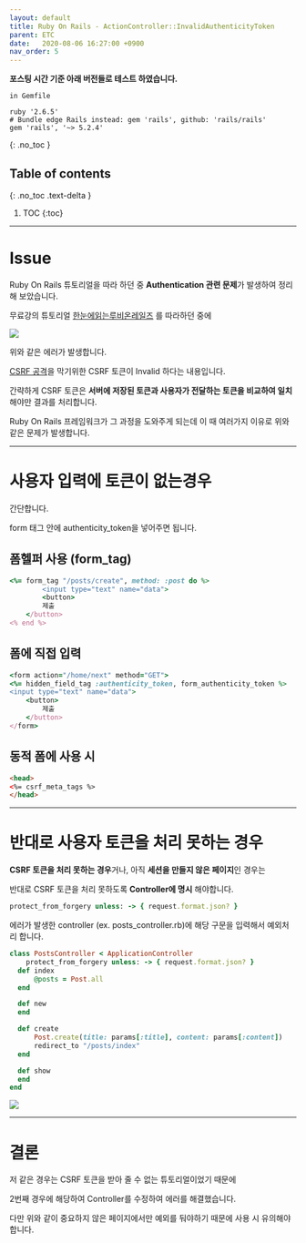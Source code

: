 ```yaml
---
layout: default
title: Ruby On Rails - ActionController::InvalidAuthenticityToken
parent: ETC
date:   2020-08-06 16:27:00 +0900
nav_order: 5
---
```


**포스팅 시간 기준 아래 버전들로 테스트 하였습니다.**

```
in Gemfile

ruby '2.6.5'
# Bundle edge Rails instead: gem 'rails', github: 'rails/rails'
gem 'rails', '~> 5.2.4'
```

{: .no_toc }

## Table of contents
{: .no_toc .text-delta }

1. TOC
{:toc}

---

# Issue

Ruby On Rails 튜토리얼을 따라 하던 중 **Authentication 관련 문제**가 발생하여 정리해 보았습니다.

무료강의 튜토리얼 [한눈에읽는루비온레일즈](https://edu.goorm.io/learn/lecture/16335/%ED%95%9C-%EB%88%88%EC%97%90-%EC%9D%BD%EB%8A%94-%EB%A3%A8%EB%B9%84-%EC%98%A8-%EB%A0%88%EC%9D%BC%EC%A6%88/lesson/806296/create-read-%ED%95%98%EA%B8%B0) 를 따라하던 중에

<img src='{{ "/assets/images/etc/etc_ROR_token1.png" | absolute_url }}'>

위와 같은 에러가 발생합니다.

[CSRF 공격](https://namu.wiki/w/CSRF)을 막기위한 CSRF 토큰이 Invalid 하다는 내용입니다.

간략하게 CSRF 토큰은 **서버에 저장된 토큰과 사용자가 전달하는 토큰을 비교하여 일치**해야만 결과를 처리합니다.

Ruby On Rails 프레임워크가 그 과정을 도와주게 되는데 이 때 여러가지 이유로 위와 같은 문제가 발생합니다.

---

# 사용자 입력에 토큰이 없는경우

간단합니다.

form 태그 안에 authenticity_token을 넣어주면 됩니다.

## 폼헬퍼 사용 (form_tag)

```ruby
<%= form_tag "/posts/create", method: :post do %>
        <input type="text" name="data">
        <button>
		제출
	</button>
<% end %>
```

## 폼에 직접 입력

```ruby
<form action="/home/next" method="GET">
<%= hidden_field_tag :authenticity_token, form_authenticity_token %>
<input type="text" name="data">
	<button>
		제출
	</button>
</form>
```

## 동적 폼에 사용 시

```html
<head>
<%= csrf_meta_tags %>
</head>
```
---

# 반대로 사용자 토큰을 처리 못하는 경우

**CSRF 토큰을 처리 못하는 경우**거나, 아직 **세션을 만들지 않은 페이지**인 경우는 

반대로 CSRF 토큰을 처리 못하도록 **Controller에 명시** 해야합니다.

```ruby
protect_from_forgery unless: -> { request.format.json? }
```

에러가 발생한 controller (ex. posts_controller.rb)에 해당 구문을 입력해서 예외처리 합니다.

```ruby
class PostsController < ApplicationController
	protect_from_forgery unless: -> { request.format.json? }
  def index
	  @posts = Post.all
  end

  def new
  end

  def create
	  Post.create(title: params[:title], content: params[:content])
	  redirect_to "/posts/index"
  end

  def show
  end
end

```

<img src='{{ "/assets/images/etc/etc_ROR_token2.png" | absolute_url }}'>

---
# 결론

저 같은 경우는 CSRF 토큰을 받아 줄 수 없는 튜토리얼이었기 때문에 

2번째 경우에 해당하여 Controller를 수정하여 에러를 해결했습니다.

다만 위와 같이 중요하지 않은 페이지에서만 예외를 둬야하기 때문에 사용 시 유의해야합니다.


